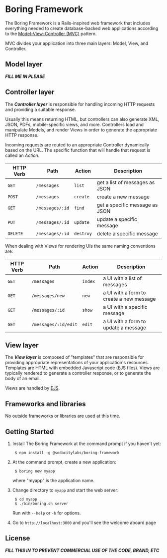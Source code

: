 # Boring Framework
The Boring Framework is a Rails-inspired web framework that includes everything needed to
create database-backed web applications according to the
[Model-View-Controller (MVC)](https://en.wikipedia.org/wiki/Model-view-controller)
pattern.

MVC divides your application into three main layers: Model, View, and Controller.

## Model layer
_**FILL ME IN PLEASE**_

## Controller layer

The _**Controller layer**_ is responsible for handling incoming HTTP requests and
providing a suitable response.

Usually this means returning HTML, but controllers can also generate XML, JSON,
PDFs, mobile-specific views, and more. Controllers load and manipulate Models, and
render Views in order to generate the appropriate HTTP response.

Incoming requests are routed to an appropriate Controller dynamically based on the URL.
The specific function that will handle that request is called an _Action_.

| HTTP Verb | Path | Action | Description |
| --------- | ---- | ------- | ----------- |
| `GET` | `/messages` | `list` | get a list of messages as JSON |
| `POST` | `/messages` | `create` | create a new message |
| `GET` | `/messages/:id` | `find` | get a specific message as JSON |
| `PUT` | `/messages/:id` | `update` | update a specific message |
| `DELETE` | `/messages/:id` | `destroy` | delete a specific message |

When dealing with Views for rendering UIs the same naming conventions are:

| HTTP Verb | Path | Action | Description |
| --------- | ---- | ------- | ----------- |
| `GET` | `/messages` | `index` | a UI with a list of messages |
| `GET` | `/messages/new` | `new` | a UI with a form to create a new message |
| `GET` | `/messages/:id` | `show` | a UI with a specific message |
| `GET` | `/messages/:id/edit` | `edit` | a UI with a form to update a message |

## View layer

The _**View layer**_ is composed of "templates" that are responsible for providing
appropriate representations of your application's resources. Templates are HTML with
embedded Javascript code (EJS files). Views are typically rendered to generate a controller
response, or to generate the body of an email.

Views are handled by [EJS](http://ejs.co/).

## Frameworks and libraries

No outside frameworks or libraries are used at this time.

## Getting Started

1. Install The Boring Framework at the command prompt if you haven't yet:

        $ npm install -g @sodacitylabs/boring-framework

2. At the command prompt, create a new application:

        $ boring new myapp

   where "myapp" is the application name.

3. Change directory to `myapp` and start the web server:

        $ cd myapp
        $ ./bin/boring.sh server

   Run with `--help` or `-h` for options.

4. Go to `http://localhost:3000` and you'll see the welcome aboard page

## License

_**FILL THIS IN TO PREVENT COMMERCIAL USE OF THE CODE, BRAND, ETC**_
